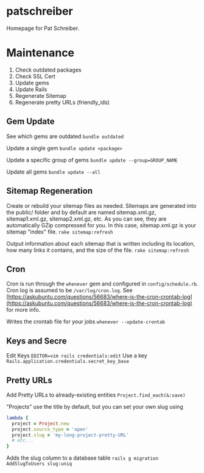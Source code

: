 patschreiber
============

Homepage for Pat Schreiber.

# Maintenance
1. Check outdated packages
2. Check SSL Cert
3. Update gems
4. Update Rails
5. Regenerate Sitemap
6. Regenerate pretty URLs (friendly_ids)

## Gem Update
See which gems are outdated
`bundle outdated`

Update a single gem
`bundle update <package>`

Update a specific group of gems
`bundle update --group=GROUP_NAME`

Update all gems
`bundle update --all`

## Sitemap Regeneration
Create or rebuild your sitemap files as needed. Sitemaps are generated into the public/ folder and by default are named sitemap.xml.gz, sitemap1.xml.gz, sitemap2.xml.gz, etc. As you can see, they are automatically GZip compressed for you. In this case, sitemap.xml.gz is your sitemap "index" file.
`rake sitemap:refresh`

Output information about each sitemap that is written including its location, how many links it contains, and the size of the file.
`rake sitemap:refresh`

## Cron
Cron is run through the `whenever` gem and configured in `config/schedule.rb`.
Cron log is assumed to be `/var/log/cron.log`. See [https://askubuntu.com/questions/56683/where-is-the-cron-crontab-log](https://askubuntu.com/questions/56683/where-is-the-cron-crontab-log) for more info.

Writes the crontab file for your jobs
`whenever --update-crontab`

## Keys and Secre

Edit Keys
`EDITOR=vim rails credentials:edit`
Use a key
`Rails.application.credentials.secret_key_base`

## Pretty URLs
Add Pretty URLs to already-existing entities
`Project.find_each(&:save)`

"Projects" use the title by default, but you can set your own slug using
```rb
lambda {
  project = Project.new
  project.source_type = 'open'
  project.slug = 'my-long-project-pretty-URL'
  # etc...
}
```

Adds the slug column to a database table
`rails g migration AddSlugToUsers slug:uniq`
